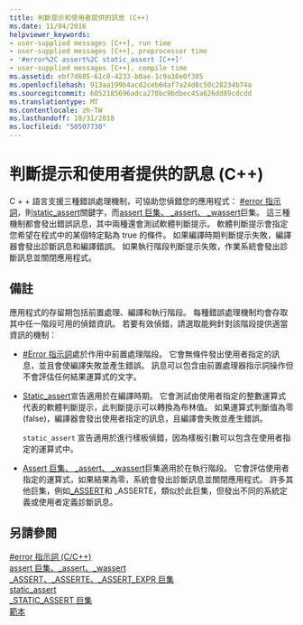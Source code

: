 ```yaml
---
title: 判斷提示和使用者提供的訊息 (C++)
ms.date: 11/04/2016
helpviewer_keywords:
- user-supplied messages [C++], run time
- user-supplied messages [C++], preprocessor time
- '#error%2C assert%2C static_assert [C++]'
- user-supplied messages [C++], compile time
ms.assetid: ebf7d885-61c8-4233-b0ae-1c9a38e0f385
ms.openlocfilehash: 913aa199b4acd2ceb6daf7a24d8c50c28234b74a
ms.sourcegitcommit: 6052185696adca270bc9bdbec45a626dd89cdcdd
ms.translationtype: MT
ms.contentlocale: zh-TW
ms.lasthandoff: 10/31/2018
ms.locfileid: "50507730"
---
```

# <a name="assertion-and-user-supplied-messages-c"></a>判斷提示和使用者提供的訊息 (C++)

C + + 語言支援三種錯誤處理機制，可協助您偵錯您的應用程式： [#error 指示詞](../preprocessor/hash-error-directive-c-cpp.md)，則[static_assert](../cpp/static-assert.md)關鍵字，而[assert 巨集、 _assert、 _wassert](../c-runtime-library/reference/assert-macro-assert-wassert.md)巨集。 這三種機制都會發出錯誤訊息，其中兩種還會測試軟體判斷提示。 軟體判斷提示會指定您希望在程式中的某個特定點為 true 的條件。 如果編譯時期判斷提示失敗，編譯器會發出診斷訊息和編譯錯誤。 如果執行階段判斷提示失敗，作業系統會發出診斷訊息並關閉應用程式。

## <a name="remarks"></a>備註

應用程式的存留期包括前置處理、編譯和執行階段。 每種錯誤處理機制均會存取其中任一階段可用的偵錯資訊。 若要有效偵錯，請選取能夠針對該階段提供適當資訊的機制：

- [#Error 指示詞](../preprocessor/hash-error-directive-c-cpp.md)處於作用中前置處理階段。 它會無條件發出使用者指定的訊息，並且會使編譯失敗並產生錯誤。 訊息可以包含由前置處理器指示詞操作但不會評估任何結果運算式的文字。

- [Static_assert](../cpp/static-assert.md)宣告適用於在編譯時期。 它會測試由使用者指定的整數運算式代表的軟體判斷提示，此判斷提示可以轉換為布林值。 如果運算式判斷值為零 (false)，編譯器會發出使用者指定的訊息，且編譯會失敗並產生錯誤。

   `static_assert` 宣告適用於進行樣板偵錯，因為樣板引數可以包含在使用者指定的運算式中。

- [Assert 巨集、 _assert、 _wassert](../c-runtime-library/reference/assert-macro-assert-wassert.md)巨集適用於在執行階段。 它會評估使用者指定的運算式，如果結果為零，系統會發出診斷訊息並關閉應用程式。 許多其他巨集，例如[_ASSERT](../c-runtime-library/reference/assert-asserte-assert-expr-macros.md)和 _ASSERTE，類似於此巨集，但發出不同的系統定義或使用者定義診斷訊息。

## <a name="see-also"></a>另請參閱

[#error 指示詞 (C/C++)](../preprocessor/hash-error-directive-c-cpp.md)<br/>
[assert 巨集、_assert、_wassert](../c-runtime-library/reference/assert-macro-assert-wassert.md)<br/>
[_ASSERT、_ASSERTE、_ASSERT_EXPR 巨集](../c-runtime-library/reference/assert-asserte-assert-expr-macros.md)<br/>
[static_assert](../cpp/static-assert.md)<br/>
[_STATIC_ASSERT 巨集](../c-runtime-library/reference/static-assert-macro.md)<br/>
[範本](../cpp/templates-cpp.md)
